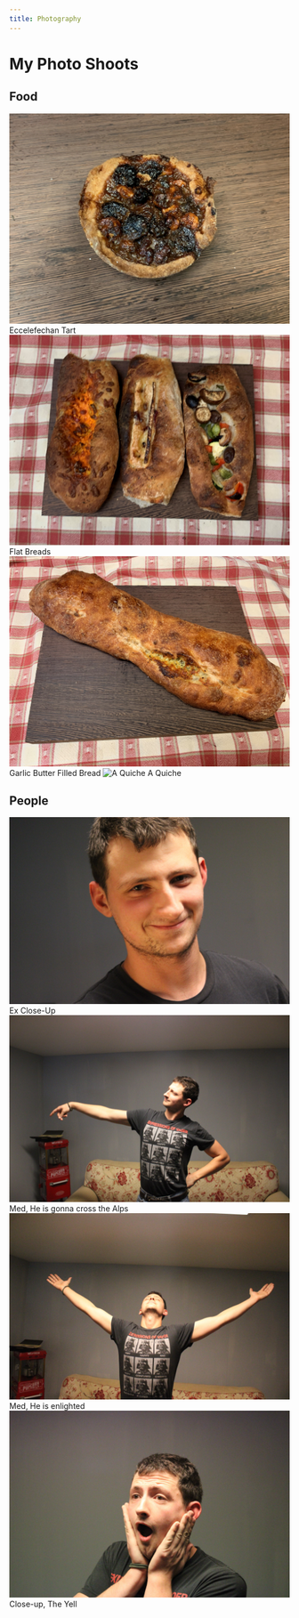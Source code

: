 ```yaml
---
title: Photography
---
```


# My Photo Shoots

## Food
![Tart](.vuepress/img/photo/food/food-1.jpg)
Eccelefechan Tart
![3 Flat Bread](.vuepress/img/photo/food/food-2.jpg)
Flat Breads
![Loaf of bread](.vuepress/img/photo/food/food-3.jpg)
Garlic Butter Filled Bread
![A Quiche](.vuepress/img/photo/food/food-4.jpg)
A Quiche


## People
![a close up shoot](.vuepress/img/photo/person/Gifford_D_1.jpg)
Ex Close-Up
![A med shoot](.vuepress/img/photo/person/Gifford_D_4.jpg)
Med, He is gonna cross the Alps
![a med shoot under light](.vuepress/img/photo/person/Gifford_D_6.jpg)
Med, He is enlighted 
![Doing the scream scream](.vuepress/img/photo/person/Gifford_D_7.jpg)
Close-up, The Yell
